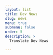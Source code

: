 ```yaml
---
layout: list
title: Dev News
slug: news
menu: true
submenu: false
order: 5
description: >
  Translate Dev News

---
```

